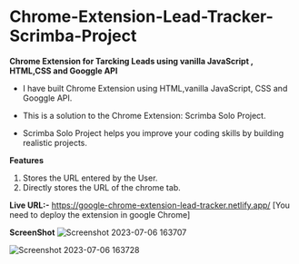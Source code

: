 # Chrome-Extension-Lead-Tracker-Scrimba-Project

**Chrome Extension for Tarcking Leads using vanilla JavaScript , HTML,CSS and Googgle API**

- I have built Chrome Extension using HTML,vanilla JavaScript, CSS and Googgle API.
+ This is a solution to the Chrome Extension: Scrimba Solo Project.
* Scrimba Solo Project helps you improve your coding skills by building realistic projects.

**Features**
1. Stores the URL entered by the User.
2. Directly stores the URL of the chrome tab.

**Live URL:-** https://google-chrome-extension-lead-tracker.netlify.app/
[You need to deploy the extension in google Chrome]
   
**ScreenShot**
![Screenshot 2023-07-06 163707](https://github.com/aratidsa/Chrome-Extension-Lead-Tracker-Scrimba-Project/assets/128802362/69c51721-2b33-4e07-8cf5-be3b48cd8fd8)


![Screenshot 2023-07-06 163728](https://github.com/aratidsa/Chrome-Extension-Lead-Tracker-Scrimba-Project/assets/128802362/c1043249-377c-4a74-9275-9e74d4f02145)
